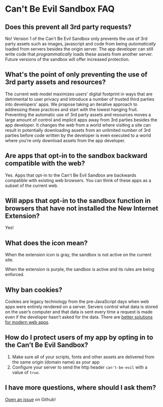 # Can't Be Evil Sandbox FAQ

## Does this prevent all 3rd party requests?

No! Version 1 of the Can't Be Evil Sandbox only prevents the use of 3rd party assets such as images, javascript and code from being _automatically_ loaded from servers besides the origin server. The app developer can still write code that _programmatically_ loads these assets from another server.  Future versions of the sandbox will offer increased protection.

## What's the point of only preventing the use of 3rd party assets and resources?

The current web model maximizes users' digital footprint in ways that are detrimental to user privacy and introduce a number of trusted third parties into developers' apps. We propose taking an iterative approach to addressing these practices and start with the lowest hanging fruit. Preventing the automatic use of 3rd party assets and resources moves a large amount of control and implicit apps away from 3rd parties besides the app developer. It changes the web from a world where visiting a site can result in potentially downloading assets from an unlimited number of 3rd parties before code written by the developer is even executed to a world where you’re only download assets from the app developer.

## Are apps that opt-in to the sandbox backward compatible with the web?

Yes. Apps that opt-in to the Can't Be Evil Sandbox are backwards compatible with existing web browsers. You can think of these apps as a subset of the current web.

## Will apps that opt-in to the sandbox function in browsers that have not installed the New Internet Extension?

Yes!

## What does the icon mean?

When the extension icon is gray, the sandbox is not active on the current site.

When the extension is purple, the sandbox is active and its rules are being enforced.

## Why ban cookies?

Cookies are legacy technology from the pre-JavaScript days when web apps were entirely rendered on a server. Servers control what data is stored on the user’s computer and that data is sent every time a request is made even if the developer hasn’t asked for the data. There are [better solutions for modern web apps](https://developer.mozilla.org/en-US/docs/Web/API/Window/localStorage).

## How do I protect users of my app by opting in to the Can’t Be Evil Sandbox?
1. Make sure all of your scripts, fonts and other assets are delivered from the same origin (domain name) as your app
2. Configure your server to send the http header `can't-be-evil` with a value of `true`.

## I have more questions, where should I ask them?

[Open an issue](https://github.com/newinternetlabs/new-internet-extension/issues) on Github!